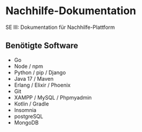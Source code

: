 # Nachhilfe-Dokumentation
SE III: Dokumentation für Nachhilfe-Plattform

## Benötigte Software
- Go
- Node / npm
- Python / pip / Django
- Java 17 / Maven
- Erlang / Elixir / Phoenix
- Git
- XAMPP / MySQL / Phpmyadmin
- Kotlin / Gradle
- Insomnia
- postgreSQL
- MongoDB 

